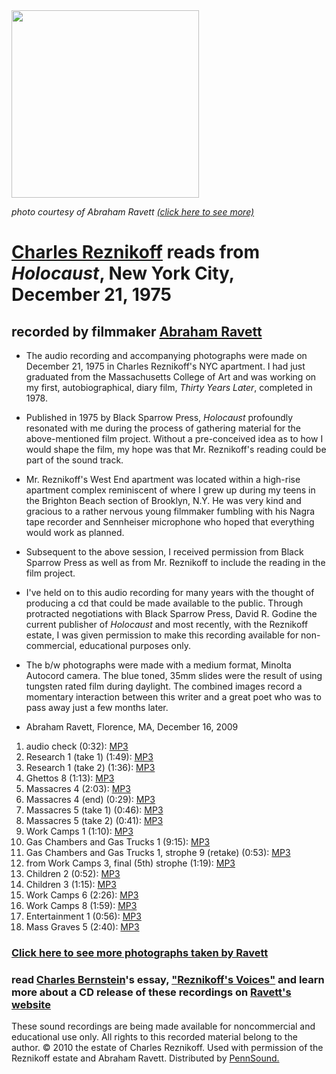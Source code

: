 <img src="http://media.sas.upenn.edu/Pennsound/authors/Reznikoff/Holocaust_1975/photos-Abraham-Ravett_12-21-09/reznikoff-slideCU.jpg" width="300" />

*photo courtesy of Abraham Ravett [(click here to see more)](Reznikoff-Holocaust-Photos.php)*

[Charles Reznikoff](Reznikoff.html) reads from *Holocaust*, New York City, December 21, 1975
============================================================================================

recorded by filmmaker [Abraham Ravett](http://faculty.hampshire.edu/aravett/pages/home.html)
--------------------------------------------------------------------------------------------

-   The audio recording and accompanying photographs were made on December 21, 1975 in Charles Reznikoff's NYC apartment. I had just graduated from the Massachusetts College of Art and was working on my first, autobiographical, diary film, *Thirty Years Later*, completed in 1978.

-   Published in 1975 by Black Sparrow Press, *Holocaust* profoundly resonated with me during the process of gathering material for the above-mentioned film project. Without a pre-conceived idea as to how I would shape the film, my hope was that Mr. Reznikoff's reading could be part of the sound track.

-   Mr. Reznikoff's West End apartment was located within a high-rise apartment complex reminiscent of where I grew up during my teens in the Brighton Beach section of Brooklyn, N.Y. He was very kind and gracious to a rather nervous young filmmaker fumbling with his Nagra tape recorder and Sennheiser microphone who hoped that everything would work as planned.

-   Subsequent to the above session, I received permission from Black Sparrow Press as well as from Mr. Reznikoff to include the reading in the film project.

-   I've held on to this audio recording for many years with the thought of producing a cd that could be made available to the public. Through protracted negotiations with Black Sparrow Press, David R. Godine the current publisher of *Holocaust* and most recently, with the Reznikoff estate, I was given permission to make this recording available for non-commercial, educational purposes only.

-   The b/w photographs were made with a medium format, Minolta Autocord camera. The blue toned, 35mm slides were the result of using tungsten rated film during daylight. The combined images record a momentary interaction between this writer and a great poet who was to pass away just a few months later.

-   Abraham Ravett, Florence, MA, December 16, 2009

1.  audio check (0:32): [MP3](http://media.sas.upenn.edu/Pennsound/authors/Reznikoff/Holocaust_1975/Reznikoff-Charles_01_Audio-Check_Holocaust_NYC_12-21-75.mp3)
2.  Research 1 (take 1) (1:49): [MP3](http://media.sas.upenn.edu/Pennsound/authors/Reznikoff/Holocaust_1975/Reznikoff-Charles_02_Research-1-take-1_Holocaust_NYC_12-21-75.mp3)
3.  Research 1 (take 2) (1:36): [MP3](http://media.sas.upenn.edu/Pennsound/authors/Reznikoff/Holocaust_1975/Reznikoff-Charles_03_Research-1-take-2_Holocaust_NYC_12-21-75.mp3)
4.  Ghettos 8 (1:13): [MP3](http://media.sas.upenn.edu/Pennsound/authors/Reznikoff/Holocaust_1975/Reznikoff-Charles_04_Ghettos-8_Holocaust_NYC_12-21-75.mp3)
5.  Massacres 4 (2:03): [MP3](http://media.sas.upenn.edu/Pennsound/authors/Reznikoff/Holocaust_1975/Reznikoff-Charles_05_Massacres-4_Holocaust_NYC_12-21-75.mp3)
6.  Massacres 4 (end) (0:29): [MP3](http://media.sas.upenn.edu/Pennsound/authors/Reznikoff/Holocaust_1975/Reznikoff-Charles_06_Massacres-4-end_Holocaust_NYC_12-21-75.mp3)
7.  Massacres 5 (take 1) (0:46): [MP3](http://media.sas.upenn.edu/Pennsound/authors/Reznikoff/Holocaust_1975/Reznikoff-Charles_07_Massacres-5-take-1_Holocaust_NYC_12-21-75.mp3)
8.  Massacres 5 (take 2) (0:41): [MP3](http://media.sas.upenn.edu/Pennsound/authors/Reznikoff/Holocaust_1975/Reznikoff-Charles_08_Massacres-5-take-2_Holocaust_NYC_12-21-75.mp3)
9.  Work Camps 1 (1:10): [MP3](http://media.sas.upenn.edu/Pennsound/authors/Reznikoff/Holocaust_1975/Reznikoff-Charles_09_Work-Camps-1_Holocaust_NYC_12-21-75.mp3)
10. Gas Chambers and Gas Trucks 1 (9:15): [MP3](http://media.sas.upenn.edu/Pennsound/authors/Reznikoff/Holocaust_1975/Reznikoff-Charles_10_Gas-Chambers-and-Gas-Trucks-1_Holocaust_NYC_12-21-75.mp3)
11. Gas Chambers and Gas Trucks 1, strophe 9 (retake) (0:53): [MP3](http://media.sas.upenn.edu/Pennsound/authors/Reznikoff/Holocaust_1975/Reznikoff-Charles_11_Gas-Chambers-and-Gas-Trucks-1-strophe-9-retake_Holocaust_NYC_12-21-75.mp3)
12. from Work Camps 3, final (5th) strophe (1:19): [MP3](http://media.sas.upenn.edu/Pennsound/authors/Reznikoff/Holocaust_1975/Reznikoff-Charles_12_from-Work-Camps-3_Holocaust_NYC_12-21-75.mp3)
13. Children 2 (0:52): [MP3](http://media.sas.upenn.edu/Pennsound/authors/Reznikoff/Holocaust_1975/Reznikoff-Charles_13_Children-2_Holocaust_NYC_12-21-75.mp3)
14. Children 3 (1:15): [MP3](http://media.sas.upenn.edu/Pennsound/authors/Reznikoff/Holocaust_1975/Reznikoff-Charles_14_Children-3_Holocaust_NYC_12-21-75.mp3)
15. Work Camps 6 (2:26): [MP3](http://media.sas.upenn.edu/Pennsound/authors/Reznikoff/Holocaust_1975/Reznikoff-Charles_15_Work-Camps-6_Holocaust_NYC_12-21-75.mp3)
16. Work Camps 8 (1:59): [MP3](http://media.sas.upenn.edu/Pennsound/authors/Reznikoff/Holocaust_1975/Reznikoff-Charles_16_Work-Camps-8_Holocaust_NYC_12-21-75.mp3)
17. Entertainment 1 (0:56): [MP3](http://media.sas.upenn.edu/Pennsound/authors/Reznikoff/Holocaust_1975/Reznikoff-Charles_17_Entertainment-1_Holocaust_NYC_12-21-75.mp3)
18. Mass Graves 5 (2:40): [MP3](http://media.sas.upenn.edu/Pennsound/authors/Reznikoff/Holocaust_1975/Reznikoff-Charles_18_Mass-Graves-5_Holocaust_NYC_12-21-75.mp3)

  

### [Click here to see more photographs taken by Ravett](Reznikoff-Holocaust-Photos.php)

  

### read [Charles Bernstein](Bernstein.html)'s essay, ["Reznikoff's Voices"](http://faculty.hampshire.edu/aravett/audio_cds/charles_reznikoff_reading_holocaust.html#4) and learn more about a CD release of these recordings on [Ravett's website](http://wonka.hampshire.edu/~arPF/cds.html)

  
  

These sound recordings are being made available for noncommercial and educational use only. All rights to this recorded material belong to the author. © 2010 the estate of Charles Reznikoff. Used with permission of the Reznikoff estate and Abraham Ravett. Distributed by [PennSound.](../index.html)
